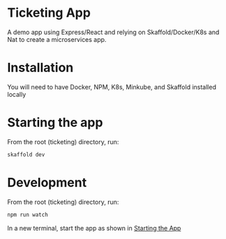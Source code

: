 # Ticketing App

A demo app using Express/React and relying on Skaffold/Docker/K8s and Nat to 
create a microservices app.

# Installation

You will need to have Docker, NPM, K8s, Minkube, and Skaffold installed locally

# Starting the app

From the root (ticketing) directory, run:

```bash
skaffold dev
```

# Development

From the root (ticketing) directory, run:

```bash
npm run watch
```

In a new terminal, start the app as shown in [Starting the App](#starting-the-app)

